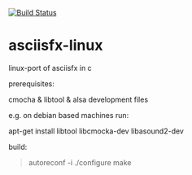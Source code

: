 [![Build Status](https://api.travis-ci.org/zliw/asciisfx-linux.svg)](https://api.travis-ci.org/zliw/asciisfx-linux.svg)

# asciisfx-linux

linux-port of asciisfx in c

prerequisites:

cmocha & libtool & alsa development files

e.g. on debian based machines run:

apt-get install libtool libcmocka-dev libasound2-dev

build:

> autoreconf -i
> ./configure
> make
